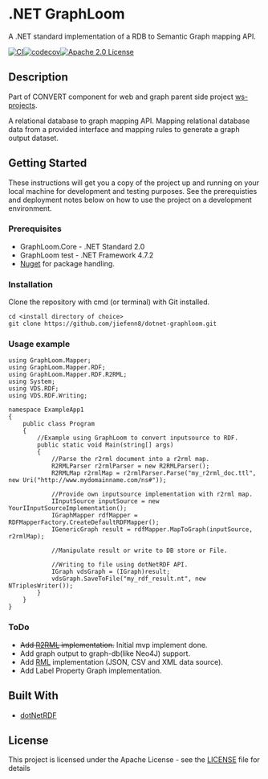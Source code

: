 # .NET GraphLoom

A .NET standard implementation of a RDB to Semantic Graph mapping API. 

[![CI](https://github.com/jiefenn8/dotnet-graphloom/workflows/CI/badge.svg)](https://github.com/jiefenn8/dotnet-graphloom/actions?query=workflow%3ACI)[![codecov](https://codecov.io/gh/jiefenn8/dotnet-graphloom/branch/master/graph/badge.svg?token=9FWejJ5K5K)](https://codecov.io/gh/jiefenn8/dotnet-graphloom)[![Apache 2.0 License](https://img.shields.io/badge/license-apache2-green.svg) ](https://github.com/jiefenn8/graphloom/blob/master/LICENSE.md)

## Description

Part of CONVERT component for web and graph parent side project [ws-projects](https://github.com/jiefenn8/ws-projects).

A relational database to graph mapping API. Mapping relational database data from a provided interface and mapping rules to generate a graph output dataset. 

## Getting Started

These instructions will get you a copy of the project up and running on your local machine for development and testing purposes. See the prerequisties and deployment notes below on how to use the project on a development environment.

### Prerequisites

 * GraphLoom.Core - .NET Standard 2.0
 * GraphLoom test - .NET Framework 4.7.2 
 * [Nuget](https://www.nuget.org/) for package handling.

### Installation

Clone the repository with cmd (or terminal) with Git installed.
```
cd <install directory of choice>
git clone https://github.com/jiefenn8/dotnet-graphloom.git
```

### Usage example

```
using GraphLoom.Mapper;
using GraphLoom.Mapper.RDF;
using GraphLoom.Mapper.RDF.R2RML;
using System;
using VDS.RDF;
using VDS.RDF.Writing;

namespace ExampleApp1
{
    public class Program
    {
        //Example using GraphLoom to convert inputsource to RDF.
        public static void Main(string[] args)
        {
            //Parse the r2rml document into a r2rml map.
            R2RMLParser r2rmlParser = new R2RMLParser();
            R2RMLMap r2rmlMap = r2rmlParser.Parse("my_r2rml_doc.ttl", new Uri("http://www.mydomainname.com/ns#"));

            //Provide own inputsource implementation with r2rml map.
            IInputSource inputSource = new YourIInputSourceImplementation();
            IGraphMapper rdfMapper = RDFMapperFactory.CreateDefaultRDFMapper();
            IGenericGraph result = rdfMapper.MapToGraph(inputSource, r2rmlMap);
            
            //Manipulate result or write to DB store or File.
            
            //Writing to file using dotNetRDF API.
            IGraph vdsGraph = (IGraph)result;
            vdsGraph.SaveToFile("my_rdf_result.nt", new NTriplesWriter());
        }
    }
}
```

### ToDo

* ~~Add [R2RML](https://www.w3.org/TR/r2rml/) implementation.~~ Initial mvp implement done. 
* Add graph output to graph-db(like Neo4J) support.
* Add [RML](rml.io) implementation (JSON, CSV and XML data source).
* Add Label Property Graph implementation.

## Built With

* [dotNetRDF](https://www.dotnetrdf.org/ "dotNetRDF - An open source .NET library for RDF") 

## License

This project is licensed under the Apache License - see the [LICENSE](LICENSE) file for details
